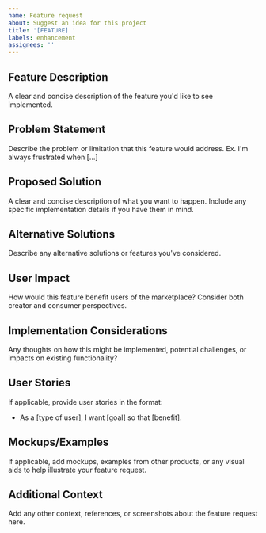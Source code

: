 ```yaml
---
name: Feature request
about: Suggest an idea for this project
title: '[FEATURE] '
labels: enhancement
assignees: ''
---
```


## Feature Description
A clear and concise description of the feature you'd like to see implemented.

## Problem Statement
Describe the problem or limitation that this feature would address. 
Ex. I'm always frustrated when [...]

## Proposed Solution
A clear and concise description of what you want to happen. Include any specific implementation details if you have them in mind.

## Alternative Solutions
Describe any alternative solutions or features you've considered.

## User Impact
How would this feature benefit users of the marketplace? Consider both creator and consumer perspectives.

## Implementation Considerations
Any thoughts on how this might be implemented, potential challenges, or impacts on existing functionality?

## User Stories
If applicable, provide user stories in the format:
- As a [type of user], I want [goal] so that [benefit].

## Mockups/Examples
If applicable, add mockups, examples from other products, or any visual aids to help illustrate your feature request.

## Additional Context
Add any other context, references, or screenshots about the feature request here.
